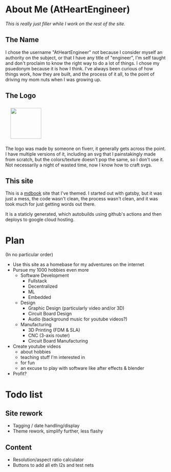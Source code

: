 # About Me (AtHeartEngineer)

<i>This is really just filler while I work on the rest of the site.</i>

## The Name

I chose the username "AtHeartEngineer" not because I consider myself an authority on the subject, or that I have any title of "engineer", I'm self taught and don't proclaim to know the right way to do a lot of things. I chose my psuedonym because it is how I think. I've always been curious of how things work, how they are built, and the process of it all, to the point of driving my mom nuts when I was growing up.

## The Logo

<img
  src="https://s3.amazonaws.com/atheart.engineering/AtHeartEngineerLogo_small.png"
  width="96"
  style="margin: 0.5rem 1rem"
/>

The logo was made by someone on fiverr, it generally gets across the point. I have multiple versions of it, including an svg that I painstakingly made from scratch, but the colors/texture doesn't pop the same, so I don't use it. Not necessarily a night of wasted time, now I know how to craft svgs.

## This site

This is a [mdbook](https://rust-lang.github.io/mdBook/index.html/) site that I've themed. I started out with gatsby, but it was just a mess, the code wasn't clean, the process wasn't clean, and it was took much for just getting words out there.

It is a staticly generated, which autobuilds using github's actions and then deploys to google cloud hosting.

# Plan

(In no particular order)

- Use this site as a homebase for my adventures on the internet
- Pursue my 1000 hobbies even more
  - Software Development
    - Fullstack
    - Decentralized
    - ML
    - Embedded
  - Design
    - Graphic Design (particularly video and/or 3D)
    - Circuit Board Design
    - Audio (background music for youtube videos?)
  - Manufacturing
    - 3D Printing (FDM & SLA)
    - CNC (3-axis router)
    - Circuit Board Manufacturing
- Create youtube videos
  - about hobbies
  - teaching stuff I'm interested in
  - for fun
  - an excuse to play with software like after effects & blender
- Profit?

# Todo list

## Site rework

- Tagging / date handling/display
- Theme rework, simplify further, less flashy

## Content

- Resolution/aspect ratio calculator
- Buttons to add all eth l2s and test nets
